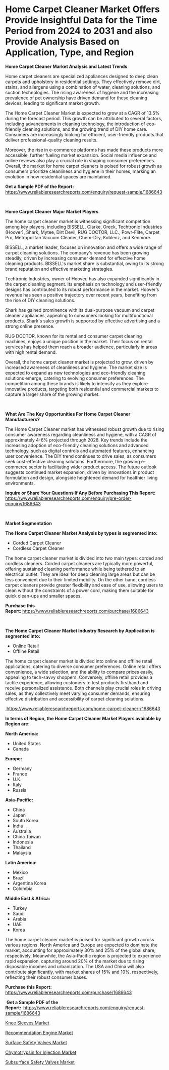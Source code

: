 <p><h1>Home Carpet Cleaner Market Offers Provide Insightful Data for the Time Period from 2024 to 2031 and also Provide Analysis Based on Application, Type, and Region</h1></p><p><strong>Home Carpet Cleaner Market Analysis and Latest Trends</strong></p>
<p><p>Home carpet cleaners are specialized appliances designed to deep clean carpets and upholstery in residential settings. They effectively remove dirt, stains, and allergens using a combination of water, cleaning solutions, and suction technologies. The rising awareness of hygiene and the increasing prevalence of pet ownership have driven demand for these cleaning devices, leading to significant market growth.</p><p>The Home Carpet Cleaner Market is expected to grow at a CAGR of 13.5% during the forecast period. This growth can be attributed to several factors, including advancements in cleaning technology, the introduction of eco-friendly cleaning solutions, and the growing trend of DIY home care. Consumers are increasingly looking for efficient, user-friendly products that deliver professional-quality cleaning results.</p><p>Moreover, the rise in e-commerce platforms has made these products more accessible, further fueling market expansion. Social media influence and online reviews also play a crucial role in shaping consumer preferences. Overall, the market for home carpet cleaners is poised for robust growth as consumers prioritize cleanliness and hygiene in their homes, marking an evolution in how residential spaces are maintained.</p></p>
<p><strong>Get a Sample PDF of the Report:&nbsp;</strong> <a href="https://www.reliableresearchreports.com/enquiry/request-sample/1686643?utm_campaign=121&utm_medium=2&utm_source=Github&utm_content=ia&utm_term=19112024&utm_id=home-carpet-cleaner">https://www.reliableresearchreports.com/enquiry/request-sample/1686643</a></p>
<p>&nbsp;</p>
<p><strong>Home Carpet Cleaner Major Market Players</strong></p>
<p><p>The home carpet cleaner market is witnessing significant competition among key players, including BISSELL, Clarke, Oreck, Techtronic Industries (Hoover), Shark, Mytee, Dirt Devil, RUG DOCTOR, LLC., Powr-Flite, Carpet Pro, Metropolitan Vacuum Cleaner, Chem-Dry, Koblenz, and Kenmore.</p><p>BISSELL, a market leader, focuses on innovation and offers a wide range of carpet cleaning solutions. The company's revenue has been growing steadily, driven by increasing consumer demand for effective home cleaning products. BISSELL's market share is substantial, owing to its strong brand reputation and effective marketing strategies.</p><p>Techtronic Industries, owner of Hoover, has also expanded significantly in the carpet cleaning segment. Its emphasis on technology and user-friendly designs has contributed to its robust performance in the market. Hoover’s revenue has seen a positive trajectory over recent years, benefiting from the rise of DIY cleaning solutions.</p><p>Shark has gained prominence with its dual-purpose vacuum and carpet cleaner appliances, appealing to consumers looking for multifunctional products. Shark's sales growth is supported by effective advertising and a strong online presence.</p><p>RUG DOCTOR, known for its rental and consumer carpet cleaning machines, enjoys a unique position in the market. Their focus on rental services has helped them reach a broader audience, particularly in areas with high rental demand.</p><p>Overall, the home carpet cleaner market is projected to grow, driven by increased awareness of cleanliness and hygiene. The market size is expected to expand as new technologies and eco-friendly cleaning solutions emerge, catering to evolving consumer preferences. The competition among these brands is likely to intensify as they explore innovative products, targeting both residential and commercial markets to capture a larger share of the growing market.</p></p>
<p>&nbsp;</p>
<p><strong>What Are The Key Opportunities For Home Carpet Cleaner Manufacturers?</strong></p>
<p><p>The Home Carpet Cleaner market has witnessed robust growth due to rising consumer awareness regarding cleanliness and hygiene, with a CAGR of approximately 4-6% projected through 2028. Key trends include the increasing adoption of eco-friendly cleaning solutions and advanced technology, such as digital controls and automated features, enhancing user convenience. The DIY trend continues to drive sales, as consumers seek cost-effective cleaning solutions. Furthermore, the growing e-commerce sector is facilitating wider product access. The future outlook suggests continued market expansion, driven by innovations in product formulation and design, alongside heightened demand for healthier living environments.</p></p>
<p><strong>Inquire or Share Your Questions If Any Before Purchasing This Report:</strong> <a href="https://www.reliableresearchreports.com/enquiry/pre-order-enquiry/1686643?utm_campaign=121&utm_medium=2&utm_source=Github&utm_content=ia&utm_term=19112024&utm_id=home-carpet-cleaner">https://www.reliableresearchreports.com/enquiry/pre-order-enquiry/1686643</a></p>
<p>&nbsp;</p>
<p><strong>Market Segmentation</strong></p>
<p><strong>The Home Carpet Cleaner Market Analysis by types is segmented into:</strong></p>
<p><ul><li>Corded Carpet Cleaner</li><li>Cordless Carpet Cleaner</li></ul></p>
<p><p>The home carpet cleaner market is divided into two main types: corded and cordless cleaners. Corded carpet cleaners are typically more powerful, offering sustained cleaning performance while being tethered to an electrical outlet. They are ideal for deep cleaning large areas but can be less convenient due to their limited mobility. On the other hand, cordless carpet cleaners provide greater flexibility and ease of use, allowing users to clean without the constraints of a power cord, making them suitable for quick clean-ups and smaller spaces.</p></p>
<p><strong>Purchase this Report:&nbsp;</strong><a href="https://www.reliableresearchreports.com/purchase/1686643?utm_campaign=121&utm_medium=2&utm_source=Github&utm_content=ia&utm_term=19112024&utm_id=home-carpet-cleaner">https://www.reliableresearchreports.com/purchase/1686643</a></p>
<p>&nbsp;</p>
<p><strong>The Home Carpet Cleaner Market Industry Research by Application is segmented into:</strong></p>
<p><ul><li>Online Retail</li><li>Offline Retail</li></ul></p>
<p><p>The home carpet cleaner market is divided into online and offline retail applications, catering to diverse consumer preferences. Online retail offers convenience, a wide selection, and the ability to compare prices easily, appealing to tech-savvy shoppers. Conversely, offline retail provides a tactile experience, allowing customers to test products firsthand and receive personalized assistance. Both channels play crucial roles in driving sales, as they collectively meet varying consumer demands, ensuring effective distribution and accessibility of carpet cleaning solutions.</p></p>
<p><a href="https://www.reliableresearchreports.com/home-carpet-cleaner-r1686643?utm_campaign=121&utm_medium=2&utm_source=Github&utm_content=ia&utm_term=19112024&utm_id=home-carpet-cleaner">&nbsp;https://www.reliableresearchreports.com/home-carpet-cleaner-r1686643</a></p>
<p><strong>In terms of Region, the Home Carpet Cleaner Market Players available by Region are:</strong></p>
<p>
    <p> <strong> North America: </strong>
        <ul>
            <li>United States</li>
            <li>Canada</li>
        </ul>
        </p> 
    <p> <strong> Europe: </strong>
        <ul>
            <li>Germany</li>
            <li>France</li>
            <li>U.K.</li>
            <li>Italy</li>
            <li>Russia</li>
        </ul>
        </p> 
    <p> <strong> Asia-Pacific: </strong>
        <ul>
            <li>China</li>
            <li>Japan</li>
            <li>South Korea</li>
            <li>India</li>
            <li>Australia</li>
            <li>China Taiwan</li>
            <li>Indonesia</li>
            <li>Thailand</li>
            <li>Malaysia</li>
        </ul>
        </p> 
    <p> <strong> Latin America: </strong>
        <ul>
            <li>Mexico</li>
            <li>Brazil</li>
            <li>Argentina Korea</li>
            <li>Colombia</li>
        </ul>
        </p> 
    <p> <strong> Middle East & Africa: </strong>
        <ul>
            <li>Turkey</li>
            <li>Saudi</li>
            <li>Arabia</li>
            <li>UAE</li>
            <li>Korea</li>
        </ul>
    </p>
    </p>
<p><p>The home carpet cleaner market is poised for significant growth across various regions. North America and Europe are expected to dominate the market, accounting for approximately 30% and 25% of the global share, respectively. Meanwhile, the Asia-Pacific region is projected to experience rapid expansion, capturing around 20% of the market due to rising disposable incomes and urbanization. The USA and China will also contribute significantly, with market shares of 15% and 10%, respectively, reflecting their robust consumer bases.</p></p>
<p><strong>Purchase this Report: </strong><a href="https://www.reliableresearchreports.com/purchase/1686643?utm_campaign=121&utm_medium=2&utm_source=Github&utm_content=ia&utm_term=19112024&utm_id=home-carpet-cleaner">https://www.reliableresearchreports.com/purchase/1686643</a></p>
<p>&nbsp;<strong>Get a Sample PDF of the Report:&nbsp;&nbsp;</strong><a href="https://www.reliableresearchreports.com/enquiry/request-sample/1686643?utm_campaign=121&utm_medium=2&utm_source=Github&utm_content=ia&utm_term=19112024&utm_id=home-carpet-cleaner">https://www.reliableresearchreports.com/enquiry/request-sample/1686643</a></p>
<p><strong></strong></p>
<p><p><a href="https://github.com/mauripalmi/Market-Research-Report-List-5/blob/main/knee-sleeves-market.md?utm_campaign=121&utm_medium=2&utm_source=Github&utm_content=ia&utm_term=19112024&utm_id=home-carpet-cleaner">Knee Sleeves Market</a></p><p><a href="https://issuu.com/reportprime-2/docs/recommendation-engine-market-size-2_cf822516971021?utm_campaign=121&utm_medium=2&utm_source=Github&utm_content=ia&utm_term=19112024&utm_id=home-carpet-cleaner">Recommendation Engine Market</a></p><p><a href="https://www.linkedin.com/pulse/surface-safety-valves-market-consolidation-impact-structure-jiqse?utm_campaign=121&utm_medium=2&utm_source=Github&utm_content=ia&utm_term=19112024&utm_id=home-carpet-cleaner">Surface Safety Valves Market</a></p><p><a href="https://github.com/gulaimolin/Market-Research-Report-List-6/blob/main/chymotrypsin-for-injection-market.md?utm_campaign=121&utm_medium=2&utm_source=Github&utm_content=ia&utm_term=19112024&utm_id=home-carpet-cleaner">Chymotrypsin for Injection Market</a></p><p><a href="https://www.linkedin.com/pulse/influencing-factors-subsurface-safety-valves-market-insights-ppcee?utm_campaign=121&utm_medium=2&utm_source=Github&utm_content=ia&utm_term=19112024&utm_id=home-carpet-cleaner">Subsurface Safety Valves Market</a></p></p>